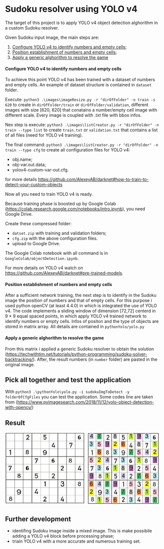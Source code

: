 # Sudoku resolver using YOLO v4

The target of this project is to apply YOLO v4 object detection alghorithm in a custom Sudoku resolver.

Given Sudoku input image, the main steps are:

 1) [Configure YOLO v4 to identify numbers and empty cells](#configure-yolo-v4-to-identify-numbers-and-empty-cells);
 2) [Position establishment of numbers and empty cells](#position-establishment-of-numbers-and-empty-cells);
 3) [Apply a generic alghorithm to resolve the game](#apply-a-generic-alghorithm-to-resolve-the-game)

#### Configure YOLO v4 to identify numbers and empty cells

To achieve this point YOLO v4 has been trained with a dataset of numbers and empty cells.
An example of dataset structure is contained in `dataset` folder. 

Execute: `python3 .\images\imageResize.py -r "dirOfFolder" -n train -s 620`
to create in `dirOfFolder/train` or `dirOfFolder/validation`, different images with size [620, 620] that conatains a number/empty cell image with different scale. Every image is coupled with .txt file with bbox infos.
 
Nex step is execute: 
`python3 .\images\listCreator.py -r "dirOfFolder" -n train --type list`
to create `train.txt` or `validation.txt` that contains a list of all files (need for YOLO v4 training).

The final command:
`python3 .\images\listCreator.py -r "dirOfFolder" -n train --type cfg`
to create all configuration files for YOLO v4:
* obj.name;
* obj-var.out.data;
* yolov4-custom-var-out.cfg.

for more details https://github.com/AlexeyAB/darknet#how-to-train-to-detect-your-custom-objects

Now all you need to train YOLO v4 is ready.

Because training phase is boosted up by Google Colab (https://colab.research.google.com/notebooks/intro.ipynb), you need Google Drive.

Create these compressed folder:
* `datset.zip` with training and validation folders;
* `cfg.zip` with the above configuration files.
* upload to Google Drive.

The Google Colab notebook with all command is in `GoogleColab/objectDetection.ipynb`.

For more details on YOLO v4 watch on https://github.com/AlexeyAB/darknet#pre-trained-models.

#### Position establishment of numbers and empty cells 

After a sufficient network training, the next step is to identify in the Sudoku image the position of numbers and that of empty cells.
For this purpose i used python openCV (at least 4.4.0) in which is integrated the use of YOLO v4. 
The code implements a sliding window of dimension [72,72] centerd in 9 * 9 equal spaced points, in which apply YOLO v4 trained network to identify numbers or empty cells.
Infos of positon and the type of objects are stored in matrix array.
All details are contained in `pythonYolo/yolo.py`

#### Apply a generic alghorithm to resolve the game
From this matrix i applied a generic Sudoku resolver to obtain the solution (https://techwithtim.net/tutorials/python-programming/sudoku-solver-backtracking/).
After, the result numbers (in `number` folder) are pasted in the original image.

## Pick all together and test the application
With `python3 .\pythonYolo\yolo.py -i sudokuImgToDetect -y folderOfCfgFiles` you can test the application.
Some codes line are taken from (https://www.pyimagesearch.com/2018/11/12/yolo-object-detection-with-opencv/)

## Result
![sudoku_result](https://github.com/gaggioma/ObjectDetection/blob/master/img/res.jpg)

## Further development
* identifing Sudoku image inside a mixed image. This is make possibile adding a YOLO v4 block before processing phase;
* triain YOLO v4 with a more accurate and numerous training set.
